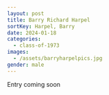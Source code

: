 ```yaml
---
layout: post
title: Barry Richard Harpel
sortKey: Harpel, Barry
date: 2024-01-18
categories:
  - class-of-1973
images:
  - /assets/barryharpelpics.jpg
gender: male
---
```

E﻿ntry coming soon